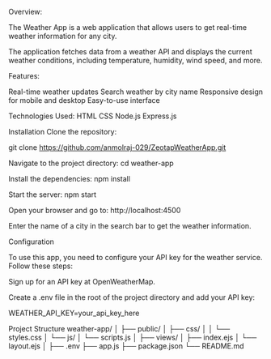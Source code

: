 Overview:

The Weather App is a web application that allows users to get real-time weather information for any city.

The application fetches data from a weather API and displays the current weather conditions, including temperature, humidity, wind speed, and more.

Features:

Real-time weather updates Search weather by city name Responsive design for mobile and desktop Easy-to-use interface

Technologies Used:
HTML CSS Node.js Express.js

Installation Clone the repository:

git clone https://github.com/anmolraj-029/ZeotapWeatherApp.git

Navigate to the project directory: cd weather-app

Install the dependencies: npm install 

Start the server: npm start

Open your browser and go to: http://localhost:4500

Enter the name of a city in the search bar to get the weather information.

Configuration

To use this app, you need to configure your API key for the weather service. Follow these steps:

Sign up for an API key at OpenWeatherMap.

Create a .env file in the root of the project directory and add your API key:

WEATHER_API_KEY=your_api_key_here

Project Structure weather-app/ │ ├── public/ │ ├── css/ │ │ └── styles.css │ └── js/ │ └── scripts.js │ ├── views/ │ ├── index.ejs │ └── layout.ejs │ ├── .env ├── app.js ├── package.json └── README.md

